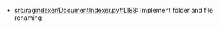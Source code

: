- [src/ragindexer/DocumentIndexer.py#L188](src/ragindexer/DocumentIndexer.py#L188): Implement folder and file renaming
